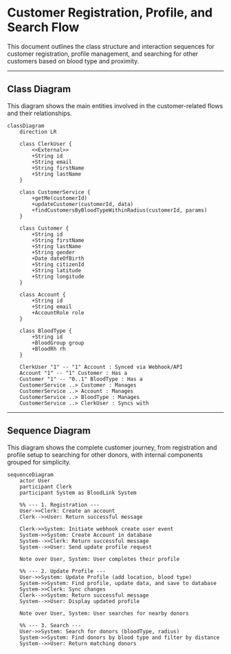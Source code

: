 # Customer Registration, Profile, and Search Flow

This document outlines the class structure and interaction sequences for customer registration, profile management, and searching for other customers based on blood type and proximity.

---

## Class Diagram

This diagram shows the main entities involved in the customer-related flows and their relationships.

```mermaid
classDiagram
    direction LR

    class ClerkUser {
        <<External>>
        +String id
        +String email
        +String firstName
        +String lastName
    }

    class CustomerService {
        +getMe(customerId)
        +updateCustomer(customerId, data)
        +findCustomersByBloodTypeWithinRadius(customerId, params)
    }

    class Customer {
        +String id
        +String firstName
        +String lastName
        +String gender
        +Date dateOfBirth
        +String citizenId
        +String latitude
        +String longitude
    }

    class Account {
        +String id
        +String email
        +AccountRole role
    }

    class BloodType {
        +String id
        +BloodGroup group
        +BloodRh rh
    }

    ClerkUser "1" -- "1" Account : Synced via Webhook/API
    Account "1" -- "1" Customer : Has a
    Customer "1" -- "0..1" BloodType : Has a
    CustomerService ..> Customer : Manages
    CustomerService ..> Account : Manages
    CustomerService ..> BloodType : Manages
    CustomerService ..> ClerkUser : Syncs with

```

---

## Sequence Diagram

This diagram shows the complete customer journey, from registration and profile setup to searching for other donors, with internal components grouped for simplicity.

```mermaid
sequenceDiagram
    actor User
    participant Clerk
    participant System as BloodLink System

    %% --- 1. Registration ---
    User->>Clerk: Create an account
    Clerk-->>User: Return successful message

    Clerk->>System: Initiate webhook create user event
    System->>System: Create Account in database
    System-->>Clerk: Return successful message
    System-->>User: Send update profile request
    
    Note over User, System: User completes their profile

    %% --- 2. Update Profile ---
    User->>System: Update Profile (add location, blood type)
    System->>System: Find profile, update data, and save to database
    System->>Clerk: Sync changes
    Clerk-->>System: Return successful message
    System-->>User: Display updated profile

    Note over User, System: User searches for nearby donors

    %% --- 3. Search ---
    User->>System: Search for donors (bloodType, radius)
    System->>System: Find donors by blood type and filter by distance
    System-->>User: Return matching donors

```
